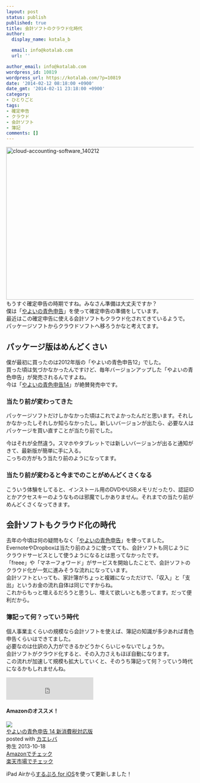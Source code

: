 ```yaml
---
layout: post
status: publish
published: true
title: 会計ソフトのクラウド化時代
author:
  display_name: kotala_b

  email: info@kotalab.com
  url: ''

author_email: info@kotalab.com
wordpress_id: 10819
wordpress_url: https://kotalab.com/?p=10819
date: '2014-02-12 08:18:00 +0900'
date_gmt: '2014-02-11 23:18:00 +0900'
category:
- ひとりごと
tags:
- 確定申告
- クラウド
- 会計ソフト
- 簿記
comments: []
---
```

<p><img src="https://kotalab.com/wp-content/uploads/cloud-accounting-software_140212-546x409.jpg" alt="cloud-accounting-software_140212" width="546" height="409" class="alignnone size-large wp-image-10818" /><br />
もうすぐ確定申告の時期ですね。みなさん準備は大丈夫ですか？<br />
僕は「<a href="https://www.amazon.co.jp/exec/obidos/ASIN/B00FOBPYM4/same-22/ref=nosim/" rel="nofollow" target="_blank">やよいの青色申告</a>」を使って確定申告の準備をしています。<br />
最近はこの確定申告に使える会計ソフトもクラウド化されてきているようで。<br />
パッケージソフトからクラウドソフトへ移ろうかなと考えてます。<br />
</p>
<!--more-->
<h2>パッケージ版はめんどくさい</h2>
<p>僕が最初に買ったのは2012年版の「やよいの青色申告12」でした。<br />
買った頃は気づかなかったんですけど、毎年バージョンアップした「やよいの青色申告」が発売されるんですよね。<br />
今は「<a href="https://www.amazon.co.jp/exec/obidos/ASIN/B00FOBPYM4/same-22/ref=nosim/" rel="nofollow" target="_blank">やよいの青色申告14</a>」が絶賛発売中です。</p>
<h3>当たり前が変わってきた</h3>
<p>パッケージソフトだけしかなかった頃はこれでよかったんだと思います。それしかなかったしそれしか知らなかったし。新しいバージョンが出たら、必要な人はパッケージを買い直すことが当たり前でした。</p>
<p>今はそれが全然違う。スマホやタブレットでは新しいバージョンが出ると通知がきて、最新版が簡単に手に入る。<br />
こっちの方がもう当たり前のようになってます。</p>
<h3>当たり前が変わると今までのことがめんどくさくなる</h3>
<p>こういう体験をしてると、インストール用のDVDやUSBメモリだったり、認証IDとかアクセスキーのようなものは邪魔でしかありません。それまでの当たり前がめんどくさくなってきます。</p>
<h2>会計ソフトもクラウド化の時代</h2>
<p>去年の今頃は何の疑問もなく「<a href="https://www.amazon.co.jp/exec/obidos/ASIN/B00FOBPYM4/same-22/ref=nosim/" rel="nofollow" target="_blank">やよいの青色申告</a>」を使ってました。<br />
EvernoteやDropboxは当たり前のように使ってても、会計ソフトも同じようにクラウドサービスとして使うようになるとは思ってなかったです。<br />
「freee」や「マネーフォワード」がサービスを開始したことで、会計ソフトのクラウド化が一気に進みそうな流れになっています。<br />
会計ソフトといっても、家計簿がちょっと複雑になっただけで、「収入」と「支出」というお金の流れ自体は同じですからね。<br />
これからもっと増えるだろうと思うし、増えて欲しいとも思ってます。だって便利だから。</p>
<h3>簿記って何？っていう時代</h3>
<p>個人事業主くらいの規模なら会計ソフトを使えば、簿記の知識が多少あれば青色申告くらいはできてました。<br />
必要なのは仕訳の入力ができるかどうかくらいじゃないでしょうか。<br />
会計ソフトがクラウド化すると、その入力さえもほぼ自動になります。<br />
この流れが加速して規模も拡大していくと、そのうち簿記って何？っていう時代になるかもしれませんね。</p>
<p><iframe frameborder="0" allowtransparency="true" height="60" width="234" marginheight="0" scrolling="no" src="http://ad.jp.ap.valuecommerce.com/servlet/htmlbanner?sid=2967684&pid=882545490" marginwidth="0"><script language="javascript" src="http://ad.jp.ap.valuecommerce.com/servlet/jsbanner?sid=2967684&pid=882545490"></script><br />
<noscript><a href="https://ck.jp.ap.valuecommerce.com/servlet/referral?sid=2967684&pid=882545490" target="_blank" ><img src="http://ad.jp.ap.valuecommerce.com/servlet/gifbanner?sid=2967684&pid=882545490" height="60" width="234" border="0"></a></noscript>
<p></iframe></p>
<h4 class="aam">Amazonのオススメ！</h4>
<div class="kaerebalink-box">
<div class="kaerebalink-image"><a href="https://www.amazon.co.jp/exec/obidos/ASIN/B00FOBPYM4/same-22/ref=nosim/" rel="nofollow" target="_blank"><img src="https://images-fe.ssl-images-amazon.com/images/I/5121h2Ea6XL._SL160_.jpg" style="border: none;" /></a></div>
<div class="kaerebalink-info">
<div class="kaerebalink-name"><a href="https://www.amazon.co.jp/exec/obidos/ASIN/B00FOBPYM4/same-22/ref=nosim/" rel="nofollow" target="_blank">やよいの青色申告 14 新消費税対応版</a>
<div class="kaerebalink-powered-date">posted with <a href="https://kaereba.com" rel="nofollow" target="_blank">カエレバ</a></div>
</div>
<div class="kaerebalink-detail"> 弥生 2013-10-18    </div>
<div class="kaerebalink-link1">
<div class="shoplinkamazon"><a href="https://www.amazon.co.jp/gp/search?keywords=%90%C2%90F%90%5C%8D%90%20%90V%8F%C1%94%EF%90%C5%91%CE%89%9E%94%C5&__mk_ja_JP=%83J%83%5E%83J%83i&tag=same-22" rel="nofollow" target="_blank" title="アマゾン" >Amazonでチェック</a></div>
<div class="shoplinkrakuten"><a href="http://c.af.moshimo.com/af/c/click?a_id=374939&p_id=54&pc_id=54&pl_id=616&s_v=b5Rz2P0601xu&url=http%3A%2F%2Fsearch.rakuten.co.jp%2Fsearch%2Fmall%2F%25E9%259D%2592%25E8%2589%25B2%25E7%2594%25B3%25E5%2591%258A%2520%25E6%2596%25B0%25E6%25B6%2588%25E8%25B2%25BB%25E7%25A8%258E%25E5%25AF%25BE%25E5%25BF%259C%25E7%2589%2588%2F-%2Ff.1-p.1-s.1-sf.0-st.A-v.2%3Fx%3D0" rel="nofollow" target="_blank" title="楽天市場" >楽天市場でチェック</a></div>
</div>
</div>
<div class="booklink-footer"></div>
</div>
<p>iPad Airから<a href="https://itunes.apple.com/jp/app/surupuro-for-ios-buroguedita/id436676299?mt=8&uo=4&at=10l4yU" rel="nofollow" target="_blank">するぷろ for iOS</a>を使って更新しました！</p>
